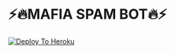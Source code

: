 # ⚡🔥MAFIA SPAM BOT🔥⚡

[![Deploy To Heroku](https://www.herokucdn.com/deploy/button.svg)](https://heroku.com/deploy) 
